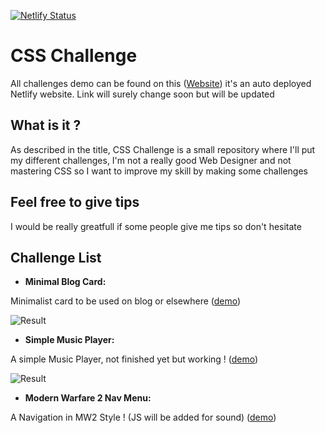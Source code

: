 [![Netlify Status](https://api.netlify.com/api/v1/badges/d1e4a597-8b33-4494-8271-af5fcfc23e9b/deploy-status)](https://app.netlify.com/sites/unique-biscochitos-0140ff/deploys)
# CSS Challenge
All challenges demo can be found on this ([Website](https://unique-biscochitos-0140ff.netlify.app)) it's an auto deployed Netlify website. Link will surely change soon but will be updated

## What is it ?
As described in the title, CSS Challenge is a small repository where I'll put my different challenges, I'm not a really good Web Designer and not mastering CSS so I want to improve my skill by making some challenges

## Feel free to give tips
I would be really greatfull if some people give me tips so don't hesitate

## Challenge List

- **Minimal Blog Card:**

Minimalist card to be used on blog or elsewhere ([demo](https://unique-biscochitos-0140ff.netlify.app/card/))

![Result](https://i.ibb.co/PYG8NyN/blog-card.png)

- **Simple Music Player:**

A simple Music Player, not finished yet but working ! ([demo](https://unique-biscochitos-0140ff.netlify.app/music%20player/))

![Result](https://unique-biscochitos-0140ff.netlify.app/music%20player/Assets/musicplayer.png)

- **Modern Warfare 2 Nav Menu:**

A Navigation in MW2 Style ! (JS will be added for sound) ([demo](https://unique-biscochitos-0140ff.netlify.app/mwmenu/))

